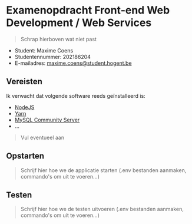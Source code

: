 # Examenopdracht Front-end Web Development / Web Services

> Schrap hierboven wat niet past

- Student: Maxime Coens
- Studentennummer: 202186204
- E-mailadres: maxime.coens@student.hogent.be

## Vereisten

Ik verwacht dat volgende software reeds geïnstalleerd is:

- [NodeJS](https://nodejs.org)
- [Yarn](https://yarnpkg.com)
- [MySQL Community Server](https://dev.mysql.com/downloads/mysql/)
- ...

> Vul eventueel aan

## Opstarten

> Schrijf hier hoe we de applicatie starten (.env bestanden aanmaken, commando's om uit te voeren...)


## Testen

> Schrijf hier hoe we de testen uitvoeren (.env bestanden aanmaken, commando's om uit te voeren...)
